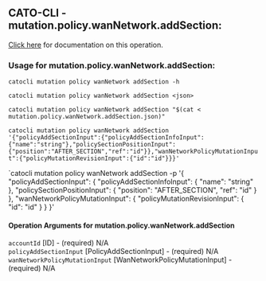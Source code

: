 
## CATO-CLI - mutation.policy.wanNetwork.addSection:
[Click here](https://api.catonetworks.com/documentation/#mutation-mutation.policy.wanNetwork.addSection) for documentation on this operation.

### Usage for mutation.policy.wanNetwork.addSection:

`catocli mutation policy wanNetwork addSection -h`

`catocli mutation policy wanNetwork addSection <json>`

`catocli mutation policy wanNetwork addSection "$(cat < mutation.policy.wanNetwork.addSection.json)"`

`catocli mutation policy wanNetwork addSection '{"policyAddSectionInput":{"policyAddSectionInfoInput":{"name":"string"},"policySectionPositionInput":{"position":"AFTER_SECTION","ref":"id"}},"wanNetworkPolicyMutationInput":{"policyMutationRevisionInput":{"id":"id"}}}'`

`catocli mutation policy wanNetwork addSection -p '{
    "policyAddSectionInput": {
        "policyAddSectionInfoInput": {
            "name": "string"
        },
        "policySectionPositionInput": {
            "position": "AFTER_SECTION",
            "ref": "id"
        }
    },
    "wanNetworkPolicyMutationInput": {
        "policyMutationRevisionInput": {
            "id": "id"
        }
    }
}'


#### Operation Arguments for mutation.policy.wanNetwork.addSection ####

`accountId` [ID] - (required) N/A    
`policyAddSectionInput` [PolicyAddSectionInput] - (required) N/A    
`wanNetworkPolicyMutationInput` [WanNetworkPolicyMutationInput] - (required) N/A    
